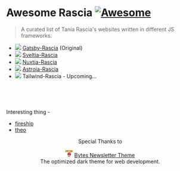# Awesome Rascia [![Awesome](https://awesome.re/badge.svg)](https://awesome.re)

> A curated list of Tania Rascia's websites written in different JS frameworks.
> 
- <img src="https://cdn.jsdelivr.net/gh/devicons/devicon@latest/icons/gatsby/gatsby-original.svg" width="20" /> [Gatsby-Rascia](https://github.com/taniarascia/taniarascia.com) (Original)
- <img src="https://cdn.jsdelivr.net/gh/devicons/devicon@latest/icons/svelte/svelte-original.svg" width="20" /> [Sveltia-Rascia](https://github.com/2u841r/sveltia-rascia)
- <img src="https://cdn.jsdelivr.net/gh/devicons/devicon@latest/icons/nuxtjs/nuxtjs-original.svg" width="20" /> [Nuxtia-Rascia](https://github.com/2u841r/nuxtia-rascia)
- <img src="https://cdn.jsdelivr.net/gh/devicons/devicon@latest/icons/astro/astro-original.svg" width="20" /> [Astroia-Rascia](https://github.com/2u841r/astroia-rascia)
- <img src="https://cdn.jsdelivr.net/gh/devicons/devicon@latest/icons/tailwindcss/tailwindcss-original.svg" width="20" /> Tailwind-Rascia - Upcoming...
<br />
<br />
<br />

Interesting thing - 
- [fireship](https://www.youtube.com/watch?v=FQPlEnKav48)
- [theo ](https://www.youtube.com/watch?v=O-EWIlZW0mM)
  
<div align="center">
Special Thanks to 

> 
<img src="https://raw.githubusercontent.com/2u841r/bytes-newsletter-theme/main/images/logo.png" width="20" /> [Bytes Newsletter Theme](https://marketplace.visualstudio.com/items?itemName=ZubairIbnZamir.bytes-newsletter-theme) <br />
The optimized dark theme for web development.

</div>

